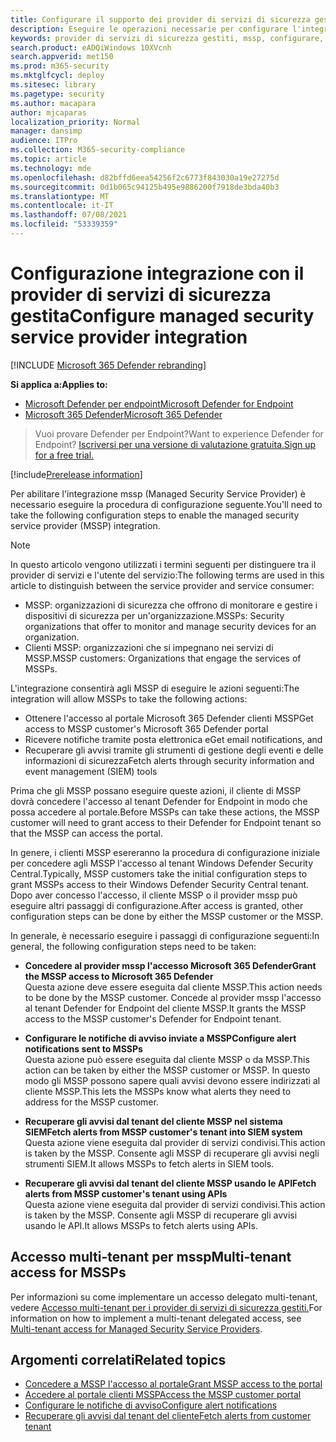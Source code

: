```yaml
---
title: Configurare il supporto dei provider di servizi di sicurezza gestiti
description: Eseguire le operazioni necessarie per configurare l'integrazione di MSSP con Microsoft Defender for Endpoint
keywords: provider di servizi di sicurezza gestiti, mssp, configurare, integrazione
search.product: eADQiWindows 10XVcnh
search.appverid: met150
ms.prod: m365-security
ms.mktglfcycl: deploy
ms.sitesec: library
ms.pagetype: security
ms.author: macapara
author: mjcaparas
localization_priority: Normal
manager: dansimp
audience: ITPro
ms.collection: M365-security-compliance
ms.topic: article
ms.technology: mde
ms.openlocfilehash: d82bffd6eea54256f2c6773f843030a19e27275d
ms.sourcegitcommit: 0d1b065c94125b495e9886200f7918de3bda40b3
ms.translationtype: MT
ms.contentlocale: it-IT
ms.lasthandoff: 07/08/2021
ms.locfileid: "53339359"
---
```

# <a name="configure-managed-security-service-provider-integration"></a><span data-ttu-id="c2e8f-104">Configurazione integrazione con il provider di servizi di sicurezza gestita</span><span class="sxs-lookup"><span data-stu-id="c2e8f-104">Configure managed security service provider integration</span></span>

[!INCLUDE [Microsoft 365 Defender rebranding](../../includes/microsoft-defender.md)]

<span data-ttu-id="c2e8f-105">**Si applica a:**</span><span class="sxs-lookup"><span data-stu-id="c2e8f-105">**Applies to:**</span></span>
- [<span data-ttu-id="c2e8f-106">Microsoft Defender per endpoint</span><span class="sxs-lookup"><span data-stu-id="c2e8f-106">Microsoft Defender for Endpoint</span></span>](https://go.microsoft.com/fwlink/p/?linkid=2154037)
- [<span data-ttu-id="c2e8f-107">Microsoft 365 Defender</span><span class="sxs-lookup"><span data-stu-id="c2e8f-107">Microsoft 365 Defender</span></span>](https://go.microsoft.com/fwlink/?linkid=2118804)

><span data-ttu-id="c2e8f-108">Vuoi provare Defender per Endpoint?</span><span class="sxs-lookup"><span data-stu-id="c2e8f-108">Want to experience Defender for Endpoint?</span></span> [<span data-ttu-id="c2e8f-109">Iscriversi per una versione di valutazione gratuita.</span><span class="sxs-lookup"><span data-stu-id="c2e8f-109">Sign up for a free trial.</span></span>](https://www.microsoft.com/microsoft-365/windows/microsoft-defender-atp?ocid=docs-mssp-support-abovefoldlink)
 
[!include[Prerelease information](../../includes/prerelease.md)]

<span data-ttu-id="c2e8f-110">Per abilitare l'integrazione mssp (Managed Security Service Provider) è necessario eseguire la procedura di configurazione seguente.</span><span class="sxs-lookup"><span data-stu-id="c2e8f-110">You'll need to take the following configuration steps to enable the managed security service provider (MSSP) integration.</span></span>

>[!NOTE]
><span data-ttu-id="c2e8f-111">In questo articolo vengono utilizzati i termini seguenti per distinguere tra il provider di servizi e l'utente del servizio:</span><span class="sxs-lookup"><span data-stu-id="c2e8f-111">The following terms are used in this article to distinguish between the service provider and service consumer:</span></span>
> - <span data-ttu-id="c2e8f-112">MSSP: organizzazioni di sicurezza che offrono di monitorare e gestire i dispositivi di sicurezza per un'organizzazione.</span><span class="sxs-lookup"><span data-stu-id="c2e8f-112">MSSPs: Security organizations that offer to monitor and manage security devices for an organization.</span></span>
> - <span data-ttu-id="c2e8f-113">Clienti MSSP: organizzazioni che si impegnano nei servizi di MSSP.</span><span class="sxs-lookup"><span data-stu-id="c2e8f-113">MSSP customers: Organizations that engage the services of MSSPs.</span></span>

<span data-ttu-id="c2e8f-114">L'integrazione consentirà agli MSSP di eseguire le azioni seguenti:</span><span class="sxs-lookup"><span data-stu-id="c2e8f-114">The integration will allow MSSPs to take the following actions:</span></span>

- <span data-ttu-id="c2e8f-115">Ottenere l'accesso al portale Microsoft 365 Defender clienti MSSP</span><span class="sxs-lookup"><span data-stu-id="c2e8f-115">Get access to MSSP customer's Microsoft 365 Defender portal</span></span>
- <span data-ttu-id="c2e8f-116">Ricevere notifiche tramite posta elettronica e</span><span class="sxs-lookup"><span data-stu-id="c2e8f-116">Get email notifications, and</span></span> 
- <span data-ttu-id="c2e8f-117">Recuperare gli avvisi tramite gli strumenti di gestione degli eventi e delle informazioni di sicurezza</span><span class="sxs-lookup"><span data-stu-id="c2e8f-117">Fetch alerts through security information and event management (SIEM) tools</span></span>

<span data-ttu-id="c2e8f-118">Prima che gli MSSP possano eseguire queste azioni, il cliente di MSSP dovrà concedere l'accesso al tenant Defender for Endpoint in modo che possa accedere al portale.</span><span class="sxs-lookup"><span data-stu-id="c2e8f-118">Before MSSPs can take these actions, the MSSP customer will need to grant access to their Defender for Endpoint tenant so that the MSSP can access the portal.</span></span> 
 

<span data-ttu-id="c2e8f-119">In genere, i clienti MSSP esereranno la procedura di configurazione iniziale per concedere agli MSSP l'accesso al tenant Windows Defender Security Central.</span><span class="sxs-lookup"><span data-stu-id="c2e8f-119">Typically, MSSP customers take the initial configuration steps to grant MSSPs access to their Windows Defender Security Central tenant.</span></span> <span data-ttu-id="c2e8f-120">Dopo aver concesso l'accesso, il cliente MSSP o il provider mssp può eseguire altri passaggi di configurazione.</span><span class="sxs-lookup"><span data-stu-id="c2e8f-120">After access is granted, other configuration steps can be done by either the MSSP customer or the MSSP.</span></span>


<span data-ttu-id="c2e8f-121">In generale, è necessario eseguire i passaggi di configurazione seguenti:</span><span class="sxs-lookup"><span data-stu-id="c2e8f-121">In general, the following configuration steps need to be taken:</span></span>


- <span data-ttu-id="c2e8f-122">**Concedere al provider mssp l'accesso Microsoft 365 Defender**</span><span class="sxs-lookup"><span data-stu-id="c2e8f-122">**Grant the MSSP access to Microsoft 365 Defender**</span></span> <br>
<span data-ttu-id="c2e8f-123">Questa azione deve essere eseguita dal cliente MSSP.</span><span class="sxs-lookup"><span data-stu-id="c2e8f-123">This action needs to be done by the MSSP customer.</span></span> <span data-ttu-id="c2e8f-124">Concede al provider mssp l'accesso al tenant Defender for Endpoint del cliente MSSP.</span><span class="sxs-lookup"><span data-stu-id="c2e8f-124">It grants the MSSP access to the MSSP customer's Defender for Endpoint tenant.</span></span>
 

- <span data-ttu-id="c2e8f-125">**Configurare le notifiche di avviso inviate a MSSP**</span><span class="sxs-lookup"><span data-stu-id="c2e8f-125">**Configure alert notifications sent to MSSPs**</span></span> <br>
<span data-ttu-id="c2e8f-126">Questa azione può essere eseguita dal cliente MSSP o da MSSP.</span><span class="sxs-lookup"><span data-stu-id="c2e8f-126">This action can be taken by either the MSSP customer or MSSP.</span></span> <span data-ttu-id="c2e8f-127">In questo modo gli MSSP possono sapere quali avvisi devono essere indirizzati al cliente MSSP.</span><span class="sxs-lookup"><span data-stu-id="c2e8f-127">This lets the MSSPs know what alerts they need to address for the MSSP customer.</span></span>

- <span data-ttu-id="c2e8f-128">**Recuperare gli avvisi dal tenant del cliente MSSP nel sistema SIEM**</span><span class="sxs-lookup"><span data-stu-id="c2e8f-128">**Fetch alerts from MSSP customer's tenant into SIEM system**</span></span> <br> <span data-ttu-id="c2e8f-129">Questa azione viene eseguita dal provider di servizi condivisi.</span><span class="sxs-lookup"><span data-stu-id="c2e8f-129">This action is taken by the MSSP.</span></span> <span data-ttu-id="c2e8f-130">Consente agli MSSP di recuperare gli avvisi negli strumenti SIEM.</span><span class="sxs-lookup"><span data-stu-id="c2e8f-130">It allows MSSPs to fetch alerts in SIEM tools.</span></span>

- <span data-ttu-id="c2e8f-131">**Recuperare gli avvisi dal tenant del cliente MSSP usando le API**</span><span class="sxs-lookup"><span data-stu-id="c2e8f-131">**Fetch alerts from MSSP customer's tenant using APIs**</span></span> <br>
<span data-ttu-id="c2e8f-132">Questa azione viene eseguita dal provider di servizi condivisi.</span><span class="sxs-lookup"><span data-stu-id="c2e8f-132">This action is taken by the MSSP.</span></span> <span data-ttu-id="c2e8f-133">Consente agli MSSP di recuperare gli avvisi usando le API.</span><span class="sxs-lookup"><span data-stu-id="c2e8f-133">It allows MSSPs to fetch alerts using APIs.</span></span>

## <a name="multi-tenant-access-for-mssps"></a><span data-ttu-id="c2e8f-134">Accesso multi-tenant per mssp</span><span class="sxs-lookup"><span data-stu-id="c2e8f-134">Multi-tenant access for MSSPs</span></span>
<span data-ttu-id="c2e8f-135">Per informazioni su come implementare un accesso delegato multi-tenant, vedere [Accesso multi-tenant per i provider di servizi di sicurezza gestiti.](https://techcommunity.microsoft.com/t5/microsoft-defender-atp/multi-tenant-access-for-managed-security-service-providers/ba-p/1533440)</span><span class="sxs-lookup"><span data-stu-id="c2e8f-135">For information on how to implement a multi-tenant delegated access, see [Multi-tenant access for Managed Security Service Providers](https://techcommunity.microsoft.com/t5/microsoft-defender-atp/multi-tenant-access-for-managed-security-service-providers/ba-p/1533440).</span></span>



## <a name="related-topics"></a><span data-ttu-id="c2e8f-136">Argomenti correlati</span><span class="sxs-lookup"><span data-stu-id="c2e8f-136">Related topics</span></span>
- [<span data-ttu-id="c2e8f-137">Concedere a MSSP l'accesso al portale</span><span class="sxs-lookup"><span data-stu-id="c2e8f-137">Grant MSSP access to the portal</span></span>](grant-mssp-access.md)
- [<span data-ttu-id="c2e8f-138">Accedere al portale clienti MSSP</span><span class="sxs-lookup"><span data-stu-id="c2e8f-138">Access the MSSP customer portal</span></span>](access-mssp-portal.md)
- [<span data-ttu-id="c2e8f-139">Configurare le notifiche di avviso</span><span class="sxs-lookup"><span data-stu-id="c2e8f-139">Configure alert notifications</span></span>](configure-mssp-notifications.md)
- [<span data-ttu-id="c2e8f-140">Recuperare gli avvisi dal tenant del cliente</span><span class="sxs-lookup"><span data-stu-id="c2e8f-140">Fetch alerts from customer tenant</span></span>](fetch-alerts-mssp.md)

